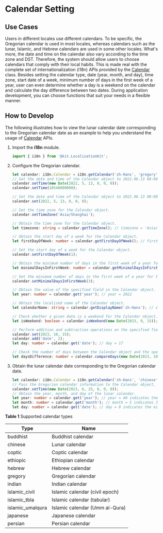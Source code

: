 # Calendar Setting

## Use Cases

Users in different locales use different calendars. To be specific, the Gregorian calendar is used in most locales, whereas calendars such as the lunar, Islamic, and Hebrew calendars are used in some other locales. What's more, the date and time on the calendar also vary according to the time zone and DST. Therefore, the system should allow users to choose calendars that comply with their local habits. This is made real with the complete set of internationalization (i18n) APIs provided by the [Calendar](../reference/apis-localization-kit/js-apis-i18n.md#calendar8) class. Besides setting the calendar type, date (year, month, and day), time zone, start date of a week, minimum number of days in the first week of a year, user can even determine whether a day is a weekend on the calendar and calculate the day difference between two dates. During application development, you can choose functions that suit your needs in a flexible manner.

## How to Develop

The following illustrates how to view the lunar calendar date corresponding to the Gregorian calendar date as an example to help you understand the usage of [Calendar](../reference/apis-localization-kit/js-apis-i18n.md#calendar8) APIs.

1. Import the **i18n** module.
   ```ts
   import { i18n } from '@kit.LocalizationKit';
   ```

2. Configure the Gregorian calendar.
   ```ts
   let calendar: i18n.Calendar = i18n.getCalendar('zh-Hans', 'gregory');
   // Set the date and time of the Calendar object to 2022.06.13 08:00:00.
   calendar.setTime(new Date(2022, 5, 13, 8, 0, 0));
   calendar.setTime(10540800000);

   // Set the date and time of the Calendar object to 2022.06.13 08:00:00.
   calendar.set(2022, 5, 13, 8, 0, 0);

   // Set the time zone for the Calendar object.
   calendar.setTimeZone('Asia/Shanghai');

   // Obtain the time zone for the Calendar object.
   let timezone: string = calendar.getTimeZone(); // timezone = 'Asia/Shanghai'

   // Obtain the start day of a week for the Calendar object.
   let firstDayOfWeek: number = calendar.getFirstDayOfWeek(); // firstDayOfWeek = 1

   // Set the start day of a week for the Calendar object.
   calendar.setFirstDayOfWeek(1);

   // Obtain the minimum number of days in the first week of a year for the Calendar object.
   let minimalDaysInFirstWeek: number = calendar.getMinimalDaysInFirstWeek(); // minimalDaysInFirstWeek = 1

   // Set the minimum number of days in the first week of a year for the Calendar object.
   calendar.setMinimalDaysInFirstWeek(3);

   // Obtain the value of the specified field in the Calendar object.
   let year: number = calendar.get('year'); // year = 2022

   // Obtain the localized name of the Calendar object.
   let calendarName: string = calendar.getDisplayName('zh-Hans'); // calendarName = 'Gregorian calendar'

   // Check whether a given date is a weekend for the Calendar object.
   let isWeekend: boolean = calendar.isWeekend(new Date(2023, 9, 15)); // isWeekend = true

   // Perform addition and subtraction operations on the specified field of the Calendar object.
   calendar.set(2023, 10, 15);
   calendar.add('date', 2);
   let day: number = calendar.get('date'); // day = 17

   // Check the number of days between the Calendar object and the specified date.
   let daysDifference: number = calendar.compareDays(new Date(2023, 10, 15)); // daysDifference = -3
   ```

3. Obtain the lunar calendar date corresponding to the Gregorian calendar date.
   ```ts
   let calendar: i18n.Calendar = i18n.getCalendar('zh-Hans', 'chinese');
   // Pass the Gregorian calendar information to the Calendar object, with the date and time being 2023.07.25 08:00:00.
   calendar.setTime(new Date(2023, 6, 25, 8, 0, 0));
   // Obtain the year, month, and day of the lunar calendar.
   let year: number = calendar.get('year'); // year = 40 indicates the age of the trunk branch. The value ranges from 1 to 60.
   let month: number = calendar.get('month'); // month = 5 indicates June.
   let day: number = calendar.get('date'); // day = 8 indicates the eighth day.
   ```

**Table 1** Supported calendar types

| Type| Name| 
| -------- | -------- |
| buddhist | Buddhist calendar| 
| chinese | Lunar calendar| 
| coptic | Coptic calendar| 
| ethiopic | Ethiopian calendar| 
| hebrew | Hebrew calendar| 
| gregory | Gregorian calendar| 
| indian | Indian calendar| 
| islamic_civil | Islamic calendar (civil epoch)| 
| islamic_tbla | Islamic calendar (tabular)| 
| islamic_umalqura | Islamic calendar (Umm al-Qura)| 
| japanese | Japanese calendar| 
| persian | Persian calendar| 
<!--RP1--><!--RP1End-->
